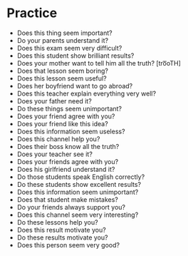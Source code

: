 # Practice

* Does this thing  seem important?
* Do your parents understand it?
* Does this exam seem very difficult?
* Does this student show brilliant results?
* Does your mother want to tell him all the truth? [tro͞oTH]
* Does that lesson seem boring?
* Does this lesson seem useful?
* Does her boyfriend want to go abroad?
* Does this teacher explain everything very well?
* Does your father need it?
* Do these things seem unimportant?
* Does your friend agree with you?
* Does your friend like this idea?
* Does this information seem useless?
* Does this channel help you?
* Does their boss know all the truth?
* Does your teacher see it?
* Does your friends agree with you?
* Does his girlfriend understand it?
* Do those students speak English correctly?
* Do these students show excellent results?
* Does this information seem unimportant?
* Does that student make mistakes?
* Do your friends always support you?
* Does  this channel seem very interesting?
* Do these lessons help you?
* Does this result motivate you?
* Do these results motivate you?
* Does this person seem very good?
